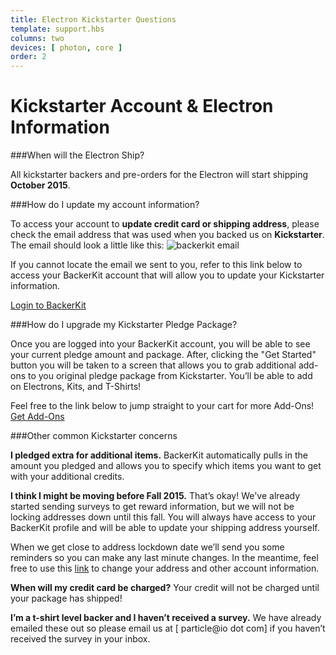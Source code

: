```yaml
---
title: Electron Kickstarter Questions
template: support.hbs
columns: two
devices: [ photon, core ]
order: 2
---
```


Kickstarter Account & Electron Information
===

###When will the Electron Ship?

All kickstarter backers and pre-orders for the Electron will start shipping **October 2015**.


###How do I update my account information?

To access your account to **update credit card or shipping address**, please check the email address that was used when you backed us on **Kickstarter**.
The email should look a little like this:
<img src="https://ksr-ugc.imgix.net/assets/004/070/696/7c6faf2f5bade9b7d675551f6139e7e7_original.png?v=1435682538&w=639&fit=max&auto=format&lossless=true&s=d8220be169bfe80516dcafcc35500a31" alt="backerkit email">

If you cannot locate the email we sent to you, refer to this link below to
access your BackerKit account that will allow you to update your Kickstarter information.

<a href="https://spark-electron-cellular-dev-kit-with-a-simple-data.backerkit.com/" target=_blank class="button">Login to BackerKit</a>

###How do I upgrade my Kickstarter Pledge Package?

Once you are logged into your BackerKit account, you will be able to see your current pledge amount and package. After,
clicking the "Get Started" button you will be taken to a screen that allows you to grab additional add-ons
to you original pledge package from Kickstarter. You’ll be able to add on Electrons, Kits, and T-Shirts!

Feel free to the link below to jump straight to your cart for more Add-Ons!
<a href="https://spark-electron-cellular-dev-kit-with-a-simple-data.backerkit.com/backer/addons" target=_blank class="button">Get Add-Ons</a>

###Other common Kickstarter concerns

**I pledged extra for additional items.**
BackerKit automatically pulls in the amount you pledged and allows you to specify which items you want to get with your additional credits.

**I think I might be moving before Fall 2015.** That’s okay! We've already started sending surveys to get reward information, but we will not be locking addresses down until this fall. You will always have access to your BackerKit profile and will be able to update your shipping address yourself. 

When we get close to address lockdown date we’ll send you some reminders so you can make any last minute changes. In the meantime, feel
free to use this [link](https://spark-electron-cellular-dev-kit-with-a-simple-data.backerkit.com/) to change your address and other account information.

**When will my credit card be charged?** Your credit will not be charged until your package has shipped!

**I’m a t-shirt level backer and I haven’t received a survey.** We have already emailed these out so please email us at [ particle@io dot com] if you haven’t received the survey in your inbox.